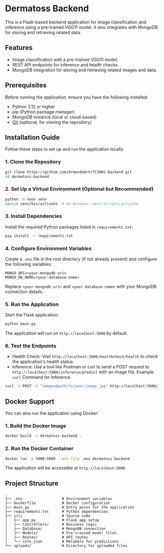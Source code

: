 # Dermatoss Backend

This is a Flask-based backend application for image classification and inference using a pre-trained VGG11 model. It also integrates with MongoDB for storing and retrieving related data.

## Features

- Image classification with a pre-trained VGG11 model.
- REST API endpoints for inference and health checks.
- MongoDB integration for storing and retrieving related images and data.


## Prerequisites

Before running the application, ensure you have the following installed:

- Python 3.12 or higher
- pip (Python package manager)
- MongoDB instance (local or cloud-based)
- [Git](https://git-scm.com/) (optional, for cloning the repository)

## Installation Guide

Follow these steps to set up and run the application locally:

### 1. Clone the Repository

```bash
git clone https://github.com/ArmandoArV/TC3002-Backend.git
cd dermatoss-backend
```

### 2. Set Up a Virtual Environment (Optional but Recommended)
```bash
python -m venv venv
source venv/bin/activate  # On Windows: venv\Scripts\activate
```

### 3. Install Dependencies
Install the required Python packages listed in `requirements.txt`:
```bash
pip install -r requirements.txt
```

### 4. Configure Environment Variables
Create a `.env` file in the root directory (if not already present) and configure the following variables:
```.env
MONGO_URI=<your-mongodb-uri>
MONGO_DB_NAME=<your-database-name>
```
Replace `<your-mongodb-uri>` and `<your-database-name>` with your MongoDB connection details.

### 5. Run the Application
Start the Flask application:
```bash
python main.py
```

The application will run on `http://localhost:5000` by default.

### 6. Test the Endpoints
- Health Check: Visit `http://localhost:5000/healthcheck/health` to check the application's health status.
- Inference: Use a tool like Postman or curl to send a POST request to `http://localhost:5000/inference/predict` with an image file.
Example `curl` Command for Inference
```bash
curl -X POST -F "image=@path/to/your/image.jpg" http://localhost:5000/inference/predict
```

## Docker Support
You can also run the application using Docker:

### 1. Build the Docker Image
```bash
docker build -t dermatoss-backend .
```
### 2. Run the Docker Container
```bash
docker run -p 5000:5000 --env-file .env dermatoss-backend
```
The application will be accessible at `http://localhost:5000`.
## Project Structure
```
.
├── .env                  # Environment variables
├── Dockerfile            # Docker configuration
├── main.py               # Entry point for the application
├── requirements.txt      # Python dependencies
├── src/                  # Source code
│   ├── app.py            # Flask app setup
│   ├── Controllers/      # Business logic
│   ├── Database/         # MongoDB connection
│   ├── Models/           # Pre-trained model files
│   ├── Routes/           # API routes
│   └── info.json         # Metadata for predictions
└── uploads/              # Directory for uploaded files
```